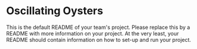 # Oscillating Oysters
This is the default README of your team's project. Please replace this by a README with more information on your project. At the very least, your README should contain information on how to set-up and run your project.
